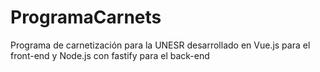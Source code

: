 # ProgramaCarnets
Programa de carnetización para la UNESR desarrollado en Vue.js para el front-end y Node.js con fastify para el back-end 
